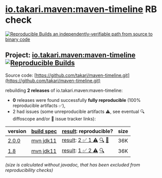 [io.takari.maven:maven-timeline](https://central.sonatype.com/artifact/io.takari.maven/maven-timeline/versions) RB check
=======

[![Reproducible Builds](https://reproducible-builds.org/images/logos/rb.svg) an independently-verifiable path from source to binary code](https://reproducible-builds.org/)

## Project: [io.takari.maven:maven-timeline](https://central.sonatype.com/artifact/io.takari.maven/maven-timeline/versions) [![Reproducible Builds](https://img.shields.io/endpoint?url=https://raw.githubusercontent.com/jvm-repo-rebuild/reproducible-central/master/content/io/takari/maven/maven-timeline/badge.json)](https://github.com/jvm-repo-rebuild/reproducible-central/blob/master/content/io/takari/maven/maven-timeline/README.md)

Source code: [https://github.com/takari/maven-timeline.git](https://github.com/takari/maven-timeline.git)

rebuilding **2 releases** of io.takari.maven:maven-timeline:
- **0** releases were found successfully **fully reproducible** (100% reproducible artifacts :white_check_mark:),
- 2 had issues (some unreproducible artifacts :warning:, see eventual :mag: diffoscope and/or :memo: issue tracker links):

| version | [build spec](/BUILDSPEC.md) | [result](https://reproducible-builds.org/docs/jvm/): reproducible? | size |
| -- | --------- | ------ | -- |
| [2.0.0](https://central.sonatype.com/artifact/io.takari.maven/maven-timeline/2.0.0/pom) | [mvn jdk11](maven-timeline-2.0.0.buildspec) | [result](maven-timeline-2.0.0.buildinfo): [2 :white_check_mark:  1 :warning:](maven-timeline-2.0.0.buildcompare) [:mag:](maven-timeline-2.0.0.diffoscope) [:memo:](https://github.com/takari/takari-lifecycle/issues/171) | 36K |
| [1.8](https://central.sonatype.com/artifact/io.takari.maven/maven-timeline/1.8/pom) | [mvn jdk11](maven-timeline-1.8.buildspec) | [result](maven-timeline-1.8.buildinfo): [1 :white_check_mark:  2 :warning:](maven-timeline-1.8.buildcompare) [:mag:](maven-timeline-1.8.diffoscope) | 36K |

<i>(size is calculated without javadoc, that has been excluded from reproducibility checks)</i>
